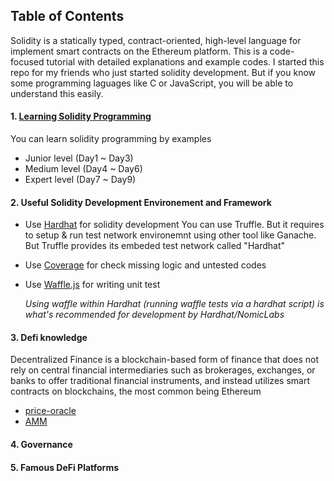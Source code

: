 ## Table of Contents
Solidity is a statically typed, contract-oriented, high-level language for implement smart contracts on the Ethereum platform. This is a code-focused tutorial with detailed explanations and example codes. I started this repo for my friends who just started solidity development. But if you know some programming laguages like C or JavaScript, you will be able to understand this easily.

#### 1. [Learning Solidity Programming](/solidity-development)
You can learn solidity programming by examples
- Junior level (Day1 ~ Day3)
- Medium level (Day4 ~ Day6)
- Expert level (Day7 ~ Day9)

#### 2. Useful Solidity Development Environement and Framework
- Use [Hardhat](https://hardhat.org/) for solidity development
You can use Truffle.
But it requires to setup & run test network environemnt using other tool like Ganache.
But Truffle provides its embeded test network called "Hardhat"
- Use [Coverage](https://hardhat.org/plugins/solidity-coverage.html) for check missing logic and untested codes
- Use [Waffle.js](https://hardhat.org/guides/waffle-testing.html) for writing unit test

  *Using waffle within Hardhat (running waffle tests via a hardhat script) is what's recommended for development by Hardhat/NomicLabs*


#### 3. Defi knowledge
Decentralized Finance is a blockchain-based form of finance that does not rely on central financial intermediaries such as brokerages, exchanges, or banks to offer traditional financial instruments, and instead utilizes smart contracts on blockchains, the most common being Ethereum
- [price-oracle](/defi/price-oracle.md)
- [AMM](/defi/AMM.md)


#### 4. Governance

#### 5. Famous DeFi Platforms
